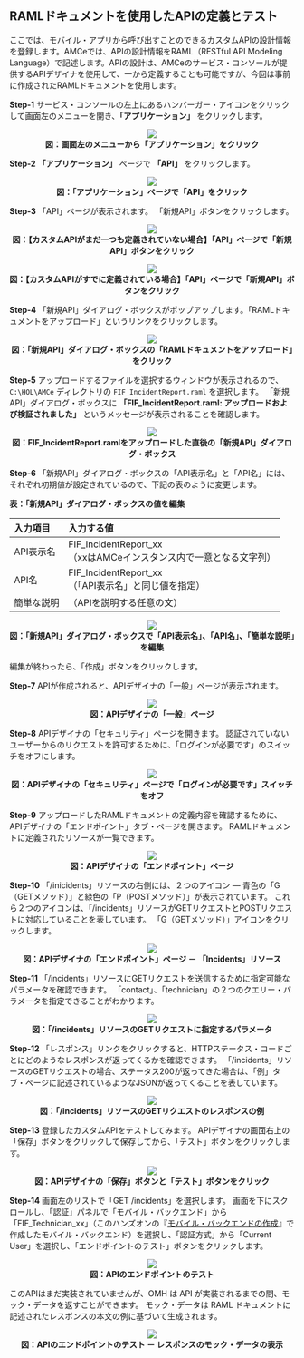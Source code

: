 ## RAMLドキュメントを使用したAPIの定義とテスト

ここでは、モバイル・アプリから呼び出すことのできるカスタムAPIの設計情報を登録します。AMCeでは、APIの設計情報をRAML（RESTful API Modeling Language）で記述します。APIの設計は、AMCeのサービス・コンソールが提供するAPIデザイナを使用して、一から定義することも可能ですが、今回は事前に作成されたRAMLドキュメントを使用します。

**Step-1**
サービス・コンソールの左上にあるハンバーガー・アイコンをクリックして画面左のメニューを開き、**「アプリケーション」** をクリックします。

<span style="display:block;text-align:center">![](images/2.15.png)<br>
<strong>図：画面左のメニューから「アプリケーション」をクリック</strong>
</span>

**Step-2**
**「アプリケーション」** ページで **「API」** をクリックします。

<span style="display:block;text-align:center">![](images/2.16.png)<br>
<strong>図：「アプリケーション」ページで「API」をクリック</strong>
</span>

**Step-3**
「API」ページが表示されます。
「新規API」ボタンをクリックします。

<span style="display:block;text-align:center">![](images/2.17.png)<br>
<strong>図：【カスタムAPIがまだ一つも定義されていない場合】「API」ページで「新規API」ボタンをクリック</strong>
</span>

<span style="display:block;text-align:center">![](images/2.18.png)<br>
<strong>図：【カスタムAPIがすでに定義されている場合】「API」ページで「新規API」ボタンをクリック</strong>
</span>

**Step-4**
「新規API」ダイアログ・ボックスがポップアップします。「RAMLドキュメントをアップロード」というリンクをクリックします。

<span style="display:block;text-align:center">![](images/2.19.png)<br>
<strong>図：「新規API」ダイアログ・ボックスの「RAMLドキュメントをアップロード」をクリック</strong>
</span>

**Step-5**
アップロードするファイルを選択するウィンドウが表示されるので、`C:\HOL\AMCe` ディレクトリの `FIF_IncidentReport.raml` を選択します。
「新規API」ダイアログ・ボックスに **「FIF_IncidentReport.raml: アップロードおよび検証されました」** というメッセージが表示されることを確認します。

<span style="display:block;text-align:center">![](images/2.20.png)<br>
<strong>図：FIF_IncidentReport.ramlをアップロードした直後の「新規API」ダイアログ・ボックス</strong>
</span>

**Step-6** 「新規API」ダイアログ・ボックスの「API表示名」と「API名」には、それぞれ初期値が設定されているので、下記の表のように変更します。

**表：「新規API」ダイアログ・ボックスの値を編集**

| 入力項目 | 入力する値                                                         |
| :------- | :----------------------------------------------------------- |
| API表示名     | FIF_IncidentReport_xx<br />（xxはAMCeインスタンス内で一意となる文字列） |
| API名     | FIF_IncidentReport_xx<br />（「API表示名」と同じ値を指定） |
| 簡単な説明     | （APIを説明する任意の文）             |

<span style="display:block;text-align:center">![](images/2.21.png)<br>
<strong>図：「新規API」ダイアログ・ボックスで「API表示名」、「API名」、「簡単な説明」を編集</strong>
</span>

編集が終わったら、「作成」ボタンをクリックします。

**Step-7**
APIが作成されると、APIデザイナの「一般」ページが表示されます。

<span style="display:block;text-align:center">![](images/2.22.png)<br>
<strong>図：APIデザイナの「一般」ページ</strong>
</span>

**Step-8**
APIデザイナの「セキュリティ」ページを開きます。
認証されていないユーザーからのリクエストを許可するために、「ログインが必要です」のスイッチをオフにします。

<span style="display:block;text-align:center">![](images/2.23.png)<br>
<strong>図：APIデザイナの「セキュリティ」ページで「ログインが必要です」スイッチをオフ</strong>
</span>

**Step-9**
アップロードしたRAMLドキュメントの定義内容を確認するために、APIデザイナの「エンドポイント」タブ・ページを開きます。
RAMLドキュメントに定義されたリソースが一覧できます。

<span style="display:block;text-align:center">![](images/2.24.png)<br>
<strong>図：APIデザイナの「エンドポイント」ページ</strong>
</span>

**Step-10**
「/inicidents」リソースの右側には、２つのアイコン ― 青色の「G（GETメソッド）」と緑色の「P（POSTメソッド）」が表示されています。
これら２つのアイコンは、「/incidents」リソースがGETリクエストとPOSTリクエストに対応していることを表しています。
「G（GETメソッド）」アイコンをクリックします。

<span style="display:block;text-align:center">![](images/2.25.png)<br>
<strong>図：APIデザイナの「エンドポイント」ページ － 「Incidents」リソース</strong>
</span>

**Step-11**
「/incidents」リソースにGETリクエストを送信するために指定可能なパラメータを確認できます。
「contact」、「technician」の２つのクエリー・パラメータを指定できることがわかります。

<span style="display:block;text-align:center">![](images/2.26.png)<br>
<strong>図：「/incidents」リソースのGETリクエストに指定するパラメータ</strong>
</span>

**Step-12**
「レスポンス」リンクをクリックすると、HTTPステータス・コードごとにどのようなレスポンスが返ってくるかを確認できます。
「/incidents」リソースのGETリクエストの場合、ステータス200が返ってきた場合は、「例」タブ・ページに記述されているようなJSONが返ってくることを表しています。

<span style="display:block;text-align:center">![](images/2.27.png)<br>
<strong>図：「/incidents」リソースのGETリクエストのレスポンスの例</strong>
</span>

**Step-13**
登録したカスタムAPIをテストしてみます。
APIデザイナの画面右上の「保存」ボタンをクリックして保存してから、「テスト」ボタンをクリックします。

<span style="display:block;text-align:center">![](images/2.28.png)<br>
<strong>図：APIデザイナの「保存」ボタンと「テスト」ボタンをクリック</strong>
</span>

**Step-14**
画面左のリストで「GET /incidents」を選択します。
画面を下にスクロールし、「認証」パネルで「モバイル・バックエンド」から「FIF_Technician_xx」（このハンズオンの『[モバイル・バックエンドの作成](2.backend-1.md)』で作成したモバイル・バックエンド）を選択し、「認証方式」から「Current User」を選択し、「エンドポイントのテスト」ボタンをクリックします。

<span style="display:block;text-align:center">![](images/2.29.png)<br>
<strong>図：APIのエンドポイントのテスト</strong>
</span>

このAPIはまだ実装されていませんが、OMH は API が実装されるまでの間、モック・データを返すことができます。
モック・データは RAML ドキュメントに記述されたレスポンスの本文の例に基づいて生成されます。

<span style="display:block;text-align:center">![](images/2.30.png)<br>
<strong>図：APIのエンドポイントのテスト － レスポンスのモック・データの表示</strong>
</span>
